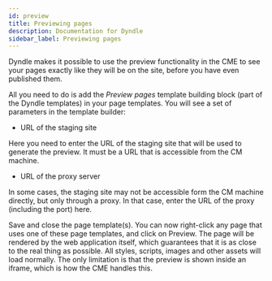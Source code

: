 ```yaml
---
id: preview
title: Previewing pages
description: Documentation for Dyndle
sidebar_label: Previewing pages
---
```


Dyndle makes it possible to use the preview functionality in the CME to see your pages exactly like they will be on the site, before you have even published them. 

All you need to do is add the *Preview pages* template building block (part of the Dyndle templates) in your page templates. 
You will see a set of parameters in the template builder:

- URL of the staging site

Here you need to enter the URL of the staging site that will be used to generate the preview. It must be a URL that is accessible from the CM machine.


- URL of the proxy server

In some cases, the staging site may not be accessible form the CM machine directly, but only through a proxy. In that case, enter the URL of the proxy (including the port) here.

Save and close the page template(s). You can now right-click any page that uses one of these page templates, and click on Preview. The page will be rendered by the web application itself, which guarantees that it is as close to the real thing as possible. All styles, scripts, images and other assets will load normally. The only limitation is that the preview is shown inside an iframe, which is how the CME handles this.